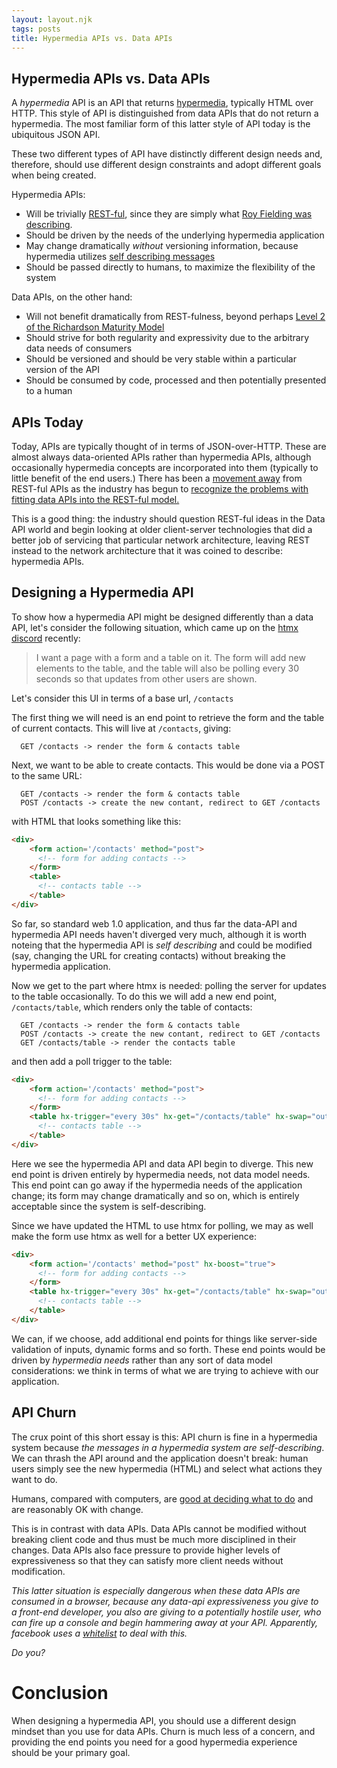 ```yaml
---
layout: layout.njk
tags: posts
title: Hypermedia APIs vs. Data APIs
---
```


## Hypermedia APIs vs. Data APIs

A *hypermedia* API is an API that returns [hypermedia](https://en.wikipedia.org/wiki/Hypermedia), typically HTML over
HTTP.  This style of API is distinguished from data APIs that do not return a hypermedia.  The most familiar form of this
latter style of API today is the ubiquitous JSON API.  

These two different types of API have distinctly different design needs and, therefore, should use different design 
constraints and adopt different goals when being created.

Hypermedia APIs:
 
 * Will be trivially [REST-ful](https://en.wikipedia.org/wiki/Representational_state_transfer), since they are simply what [Roy Fielding was describing](https://www.ics.uci.edu/~fielding/pubs/dissertation/rest_arch_style.htm).
 * Should be driven by the needs of the underlying hypermedia application
 * May change dramatically *without* versioning information, because hypermedia utilizes [self describing messages](https://en.wikipedia.org/wiki/Representational_state_transfer#Uniform_interface) 
 * Should be passed directly to humans, to maximize the flexibility of the system
 
 Data APIs, on the other hand:
 
 * Will not benefit dramatically from REST-fulness, beyond perhaps [Level 2 of the Richardson Maturity Model](https://en.wikipedia.org/wiki/Richardson_Maturity_Model)
 * Should strive for both regularity and expressivity due to the arbitrary data needs of consumers
 * Should be versioned and should be very stable within a particular version of the API
 * Should be consumed by code, processed and then potentially presented to a human
 
 ## APIs Today
 
 Today, APIs are typically thought of in terms of JSON-over-HTTP.  These are almost always data-oriented APIs rather
 than hypermedia APIs, although occasionally hypermedia concepts are incorporated into them (typically to
 little benefit of the end users.)  There has been a [movement away](https://graphql.org/) from REST-ful APIs as the industry has begun
 to [recognize the problems with fitting data APIs into the REST-ful model.](https://kieranpotts.com/rebranding-rest/)
 
This is a good thing: the industry should question REST-ful ideas in the Data API world and begin looking at older client-server
technologies that did a better job of servicing that particular network architecture, leaving REST instead to the network architecture
that it was coined to describe: hypermedia APIs.

## Designing a Hypermedia API

To show how a hypermedia API might be designed differently than a data API, let's consider the following situation, 
which came up on the [htmx discord](/discord) recently:

> I want a page with a form and a table on it.  The form will add new elements to the table, and the table will also be
> polling every 30 seconds so that updates from other users are shown.

Let's consider this UI in terms of a base url, `/contacts`

The first thing we will need is an end point to retrieve the form and the table of current contacts.  This will
live at `/contacts`, giving:

```text
  GET /contacts -> render the form & contacts table
```

Next, we want to be able to create contacts.  This would be done via a POST to the same URL:

```text
  GET /contacts -> render the form & contacts table
  POST /contacts -> create the new contant, redirect to GET /contacts
```

with HTML that looks something like this:

```html
<div>
    <form action='/contacts' method="post">
      <!-- form for adding contacts -->
    </form>
    <table>
      <!-- contacts table -->
    </table>
</div>
```

So far, so standard web 1.0 application, and thus far the data-API and hypermedia API needs haven't diverged very much,
although it is worth noteing that the hypermedia API is *self describing* and could be modified (say, changing the URL for creating
contacts) without breaking the hypermedia application.

Now we get to the part where htmx is needed: polling the server for updates to the table occasionally.  To do this
 we will add a new end point, `/contacts/table`, which renders only the table of contacts:
 
```text
  GET /contacts -> render the form & contacts table
  POST /contacts -> create the new contant, redirect to GET /contacts
  GET /contacts/table -> render the contacts table
```
 
and then add a poll trigger to the table:
 
 ```html
 <div>
     <form action='/contacts' method="post">
       <!-- form for adding contacts -->
     </form>
     <table hx-trigger="every 30s" hx-get="/contacts/table" hx-swap="outerHTML">
       <!-- contacts table -->
     </table>
 </div>
 ```
Here we see the hypermedia API and data API begin to diverge.  This new end point is driven entirely by hypermedia
needs, not data model needs.  This end point can go away if the hypermedia needs of the application change; its form may change 
dramatically and so on, which is entirely acceptable since the system is self-describing.

Since we have updated the HTML to use htmx for polling, we may as well make the form use htmx as well for a better
UX experience:

 ```html
 <div>
     <form action='/contacts' method="post" hx-boost="true">
       <!-- form for adding contacts -->
     </form>
     <table hx-trigger="every 30s" hx-get="/contacts/table" hx-swap="outerHTML">
       <!-- contacts table -->
     </table>
 </div>
 ```

We can, if we choose, add additional end points for things like server-side validation of inputs, dynamic forms and 
so forth.  These end points would be driven by *hypermedia needs* rather than any sort of data model considerations:
we think in terms of what we are trying to achieve with our application.  

## API Churn

The crux point of this short essay is this: API churn is fine in a hypermedia system because *the messages in a hypermedia system are self-describing*.
We can thrash the API around and the application doesn't break: human users simply see the new hypermedia (HTML) and select what
actions they want to do.

Humans, compared with computers, are [good at deciding what to do](https://intercoolerjs.org/2016/05/08/hatoeas-is-for-humans.html)
and are reasonably OK with change.

This is in contrast with data APIs.  Data APIs cannot be modified without breaking client code and thus must be much
more disciplined in their changes.  Data APIs also face pressure to provide higher levels of expressiveness so that they
can satisfy more client needs without modification.  

<aside>

*This latter situation is especially dangerous when these data APIs are consumed in a browser, because any data-api expressiveness you give to a front-end developer, you also are giving to a potentially hostile user, who can fire up a console and begin hammering away at your API.  Apparently, facebook uses a [whitelist](https://twitter.com/AdamChainz/status/1392162996844212232) to deal with this.*

*Do you?*

</aside>

# Conclusion

When designing a hypermedia API, you should use a different design mindset than you use for data APIs.  Churn is
much less of a concern, and providing the end points you need for a good hypermedia experience should be your primary goal.